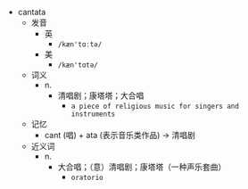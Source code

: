 - cantata
  - 发音
    - 英
      - `/kæn'tɑːtə/`
    - 美
      - `/kæn'tɑtə/`
  - 词义
    - n.
      - 清唱剧；康塔塔；大合唱
        - `a piece of religious music for singers and instruments`
  - 记忆
    - cant (唱) + ata (表示音乐类作品) → 清唱剧
  - 近义词
    - n.
      - 大合唱；（意）清唱剧；康塔塔（一种声乐套曲）
        - `oratorio`
